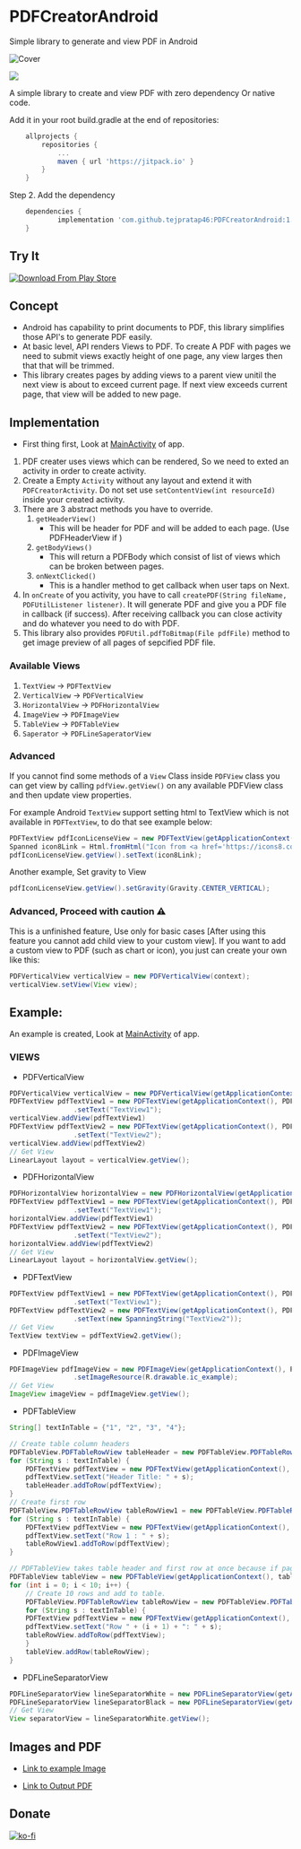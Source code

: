 # PDFCreatorAndroid
Simple library to generate and view PDF in Android

![Cover](https://github.com/tejpratap46/PDFCreatorAndroid/raw/master/cover.png)

[![](https://jitpack.io/v/tejpratap46/PDFCreatorAndroid.svg)](https://jitpack.io/#tejpratap46/PDFCreatorAndroid)

A simple library to create and view PDF with zero dependency Or native code.

Add it in your root build.gradle at the end of repositories:
```gradle
	allprojects {
		repositories {
			...
			maven { url 'https://jitpack.io' }
		}
	}
```
Step 2. Add the dependency

```gradle
	dependencies {
	        implementation 'com.github.tejpratap46:PDFCreatorAndroid:1.0'
	}
```

## Try It
[![Download From Play Store](https://play.google.com/intl/en_us/badges/images/badge_new.png)](https://play.google.com/store/apps/details?id=com.tejpratapsingh.pdfcreatorandroid)

## Concept
* Android has capability to print documents to PDF, this library simplifies those API's to generate PDF easily.
* At basic level, API renders Views to PDF. To create A PDF with pages we need to submit views exactly height of one page, any view larges then that that will be trimmed.
* This library creates pages by adding views to a parent view unitil the next view is about to exceed current page. If next view exceeds current page, that view will be added to new page.

## Implementation
* First thing first, Look at [MainActivity](https://github.com/tejpratap46/PDFCreatorAndroid/blob/master/app/src/main/java/com/tejpratapsingh/pdfcreatorandroid/MainActivity.java) of app.

1. PDF creater uses views which can be rendered, So we need to exted an activity in order to create activity.
2. Create a Empty `Activity` without any layout and extend it with `PDFCreatorActivity`. Do not set use `setContentView(int resourceId)` inside your created activity.
3. There are 3 abstract methods you have to override.
    1. `getHeaderView()`
        * This will be header for PDF and will be added to each page. (Use PDFHeaderView if )
    2. `getBodyViews()`
        * This will return a PDFBody which consist of list of views which can be broken between pages.
    3. `onNextClicked()`
        * This is a handler method to get callback when user taps on Next.
4. In `onCreate` of you activity, you have to call `createPDF(String fileName, PDFUtilListener listener)`. It will generate PDF and give you a PDF file in callback (if success). After receiving callback you can close activity and do whatever you need to do with PDF.
5. This library also provides `PDFUtil.pdfToBitmap(File pdfFile)` method to get image preview of all pages of sepcified PDF file.

### Available Views

1. `TextView` -> `PDFTextView`
2. `VerticalView` -> `PDFVerticalView`
3. `HorizontalView` -> `PDFHorizontalView`
4. `ImageView` -> `PDFImageView`
5. `TableView` -> `PDFTableView`
6. `Saperator` -> `PDFLineSaperatorView`

### Advanced
If you cannot find some methods of a `View` Class inside `PDFView` class you can get view by calling `pdfView.getView()` on any available PDFView class and then update view properties.

For example Android `TextView` support setting html to TextView which is not available in `PDFTextView`, to do that see example below:
```java
PDFTextView pdfIconLicenseView = new PDFTextView(getApplicationContext(), PDFTextView.PDF_TEXT_SIZE.H3);
Spanned icon8Link = Html.fromHtml("Icon from <a href='https://icons8.com'>https://icons8.com</a>");
pdfIconLicenseView.getView().setText(icon8Link);
```
Another example, Set gravity to View
```java
pdfIconLicenseView.getView().setGravity(Gravity.CENTER_VERTICAL);
```

### Advanced, Proceed with caution :warning:
This is a unfinished feature, Use only for basic cases [After using this feature you cannot add child view to your custom view].
If you want to add a custom view to PDF (such as chart or icon), you just can create your own like this:
```java
PDFVerticalView verticalView = new PDFVerticalView(context);
verticalView.setView(View view);
```

## Example:
An example is created, Look at [MainActivity](https://github.com/tejpratap46/PDFCreatorAndroid/blob/master/app/src/main/java/com/tejpratapsingh/pdfcreatorandroid/MainActivity.java) of app.

### VIEWS
* PDFVerticalView
```java
PDFVerticalView verticalView = new PDFVerticalView(getApplicationContext());
PDFTextView pdfTextView1 = new PDFTextView(getApplicationContext(), PDFTextView.PDF_TEXT_SIZE.P)
				.setText("TextView1");
verticalView.addView(pdfTextView1)
PDFTextView pdfTextView2 = new PDFTextView(getApplicationContext(), PDFTextView.PDF_TEXT_SIZE.P)
				.setText("TextView2");
verticalView.addView(pdfTextView2)
// Get View
LinearLayout layout = verticalView.getView();
```
* PDFHorizontalView
```java
PDFHorizontalView horizontalView = new PDFHorizontalView(getApplicationContext());
PDFTextView pdfTextView1 = new PDFTextView(getApplicationContext(), PDFTextView.PDF_TEXT_SIZE.P)
				.setText("TextView1");
horizontalView.addView(pdfTextView1)
PDFTextView pdfTextView2 = new PDFTextView(getApplicationContext(), PDFTextView.PDF_TEXT_SIZE.P)
				.setText("TextView2");
horizontalView.addView(pdfTextView2)
// Get View
LinearLayout layout = horizontalView.getView();
```
* PDFTextView
```java
PDFTextView pdfTextView1 = new PDFTextView(getApplicationContext(), PDFTextView.PDF_TEXT_SIZE.P)
				.setText("TextView1");
PDFTextView pdfTextView2 = new PDFTextView(getApplicationContext(), PDFTextView.PDF_TEXT_SIZE.P)
				.setText(new SpanningString("TextView2"));
// Get View
TextView textView = pdfTextView2.getView();
```
* PDFImageView
```java
PDFImageView pdfImageView = new PDFImageView(getApplicationContext(), PDFTextView.PDF_TEXT_SIZE.P)
				.setImageResource(R.drawable.ic_example);
// Get View
ImageView imageView = pdfImageView.getView();
```
* PDFTableView
```java
String[] textInTable = {"1", "2", "3", "4"};

// Create table column headers
PDFTableView.PDFTableRowView tableHeader = new PDFTableView.PDFTableRowView(getApplicationContext());
for (String s : textInTable) {
    PDFTextView pdfTextView = new PDFTextView(getApplicationContext(), PDFTextView.PDF_TEXT_SIZE.P);
    pdfTextView.setText("Header Title: " + s);
    tableHeader.addToRow(pdfTextView);
}
// Create first row
PDFTableView.PDFTableRowView tableRowView1 = new PDFTableView.PDFTableRowView(getApplicationContext());
for (String s : textInTable) {
    PDFTextView pdfTextView = new PDFTextView(getApplicationContext(), PDFTextView.PDF_TEXT_SIZE.P);
    pdfTextView.setText("Row 1 : " + s);
    tableRowView1.addToRow(pdfTextView);
}

// PDFTableView takes table header and first row at once because if page ends after adding header then first row will be on next page. To avoid confusion to user, table header and first row is printed together.
PDFTableView tableView = new PDFTableView(getApplicationContext(), tableHeader, tableRowView1);
for (int i = 0; i < 10; i++) {
    // Create 10 rows and add to table.
    PDFTableView.PDFTableRowView tableRowView = new PDFTableView.PDFTableRowView(getApplicationContext());
    for (String s : textInTable) {
	PDFTextView pdfTextView = new PDFTextView(getApplicationContext(), PDFTextView.PDF_TEXT_SIZE.P);
	pdfTextView.setText("Row " + (i + 1) + ": " + s);
	tableRowView.addToRow(pdfTextView);
    }
    tableView.addRow(tableRowView);
}
```
* PDFLineSeparatorView
```java
PDFLineSeparatorView lineSeparatorWhite = new PDFLineSeparatorView(getApplicationContext()).setBackgroundColor(Color.WHITE);
PDFLineSeparatorView lineSeparatorBlack = new PDFLineSeparatorView(getApplicationContext()).setBackgroundColor(Color.BLACK);
// Get View
View separatorView = lineSeparatorWhite.getView();
```

## Images and PDF
* [Link to example Image](https://raw.githubusercontent.com/tejpratap46/PDFCreatorAndroid/master/example_screenshot.png)

* [Link to Output PDF](https://github.com/tejpratap46/PDFCreatorAndroid/raw/master/test.pdf)

## Donate
[![ko-fi](https://www.ko-fi.com/img/githubbutton_sm.svg)](https://ko-fi.com/M4M413CJC)
